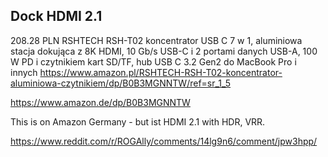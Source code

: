 ## Dock HDMI 2.1

208.28 PLN RSHTECH RSH-T02 koncentrator USB C 7 w 1, aluminiowa stacja dokująca z 8K HDMI, 10 Gb/s USB-C i 2 portami danych USB-A, 100 W PD i czytnikiem kart SD/TF, hub USB C 3.2 Gen2 do MacBook Pro i innych https://www.amazon.pl/RSHTECH-RSH-T02-koncentrator-aluminiowa-czytnikiem/dp/B0B3MGNNTW/ref=sr_1_5

https://www.amazon.de/dp/B0B3MGNNTW

This is on Amazon Germany - but ist HDMI 2.1 with HDR, VRR.

https://www.reddit.com/r/ROGAlly/comments/14lg9n6/comment/jpw3hpp/
